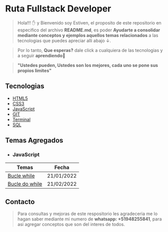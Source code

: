 # **Ruta Fullstack Developer**

> Hola!!! ✋ y Bienvenido soy Estiven, el proposito de este repositorio en especifico del archivo **README.md**, es poder **Ayudarte a consolidar mediante conceptos y ejemplos aquellos temas relacionados** a las tecnologias que puedes apreciar alli abajo ↓.

> Por lo tanto, **Que esperas?** dale click a cualquiera de las tecnologias y a seguir **aprendiendo**👨

> **"Ustedes pueden, Ustedes son los mejores, cada uno se pone sus propios limites"**

## **Tecnologias**

- [HTML5](./HTML5/HTML5.md)
- [CSS3](./CSS3/CSS3.md)
- [JavaScript](./JS/javascript.md)
- [GIT](./GIT/GIT.md)
- [Terminal](./terminal/Terminal.md)
- [SQL](./SQL/sql.md)

## **Temas Agregados**

- ### **JavaScript**

| Temas                                | Fecha      |
| ------------------------------------ | ---------- |
| [Bucle while](./JS/javascript.md)    | 21/01/2022 |
| [Bucle do while](./JS/javascript.md) | 21/02/2022 |

## **Contacto**

> Para consultas y mejoras de este respositorio les agradeceria me lo hagan saber mediante mi numero de **whatsapp: +51948255841**, para asi agregar conceptos que son del interes de todos.
